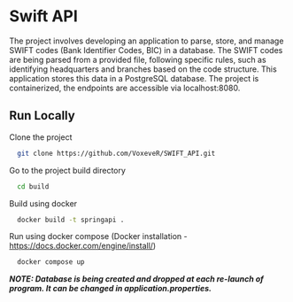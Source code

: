 
# Swift API

The project involves developing an application to parse, store, and manage SWIFT codes (Bank Identifier Codes, BIC) in a database. The SWIFT codes are being parsed from a provided file, following specific rules, such as identifying headquarters and branches based on the code structure. This application stores this data in a PostgreSQL database. The project is containerized, the endpoints are accessible via localhost:8080.


## Run Locally

Clone the project

```bash
  git clone https://github.com/VoxeveR/SWIFT_API.git
```

Go to the project build directory

```bash
  cd build
```

Build using docker

```bash
  docker build -t springapi .
```

Run using docker compose (Docker installation - https://docs.docker.com/engine/install/)

```bash
  docker compose up
```





__*NOTE: Database is being created and dropped at each re-launch of program. It can be changed in application.properties.*__

